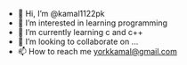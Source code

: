 - 👋 Hi, I’m @kamal1122pk
- 👀 I’m interested in learning programming
- 🌱 I’m currently learning c and c++
- 💞️ I’m looking to collaborate on ...
- 📫 How to reach me yorkkamal@gmail.com

<!---
kamal1122pk/kamal1122pk is a ✨ special ✨ repository because its `README.md` (this file) appears on your GitHub profile.
You can click the Preview link to take a look at your changes.
--->
